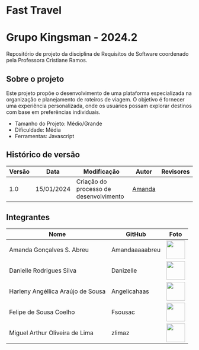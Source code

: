 # Fast Travel

# Grupo Kingsman - 2024.2
Repositório de projeto da disciplina de Requisitos de Software coordenado pela Professora Cristiane Ramos.

## Sobre o projeto
Este projeto propõe o desenvolvimento de uma plataforma especializada na organização e planejamento de roteiros de viagem. O objetivo é fornecer uma experiência personalizada, onde os usuários possam explorar destinos com base em preferências individuais.

- Tamanho do Projeto: Médio/Grande
- Dificuldade: Média
- Ferramentas: Javascript

## Histórico de versão

| Versão | Data       | Modificação                             | Autor                         | Revisores                         |
| ------ | ---------- | --------------------------------------- | ----------------------------- | ----------------------------- |
|    1.0   |   15/01/2024   |   Criação do processo de desenvolvimento |  [Amanda](https://github.com/Amandaaaaabreu)| |



## Integrantes 
| Nome                              | GitHub         | Foto                                                       |
| --------------------------------- | -------------- | ---------------------------------------------------------- |
| Amanda Gonçalves S. Abreu         | Amandaaaaabreu | [<img src="https://avatars.githubusercontent.com/u/103958998?v=4" width=50>](https://github.com/Amandaaaaabreu) |
| Danielle Rodrigues Silva          | Danizelle      | [<img src="https://avatars.githubusercontent.com/u/101230741?v=4" width=50>](https://github.com/Danizelle)      |
| Harleny Angéllica Araújo de Sousa | Angelicahaas   | [<img src="https://avatars.githubusercontent.com/u/101184511?v=4" width=50>](https://github.com/Angelicahaas)   |
| Felipe de Sousa Coelho            | Fsousac        | [<img src="https://avatars.githubusercontent.com/u/95441810?v=4" width=50>](https://github.com/fsousac)         |
| Miguel Arthur Oliveira de Lima           | zlimaz       | [<img src="https://avatars.githubusercontent.com/u/98031566?v=4" width=50>](https://github.com/zlimaz)         |
